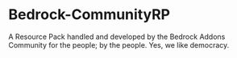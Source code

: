 # Bedrock-CommunityRP
A Resource Pack handled and developed by the Bedrock Addons Community for the people; by the people. Yes, we like democracy.
